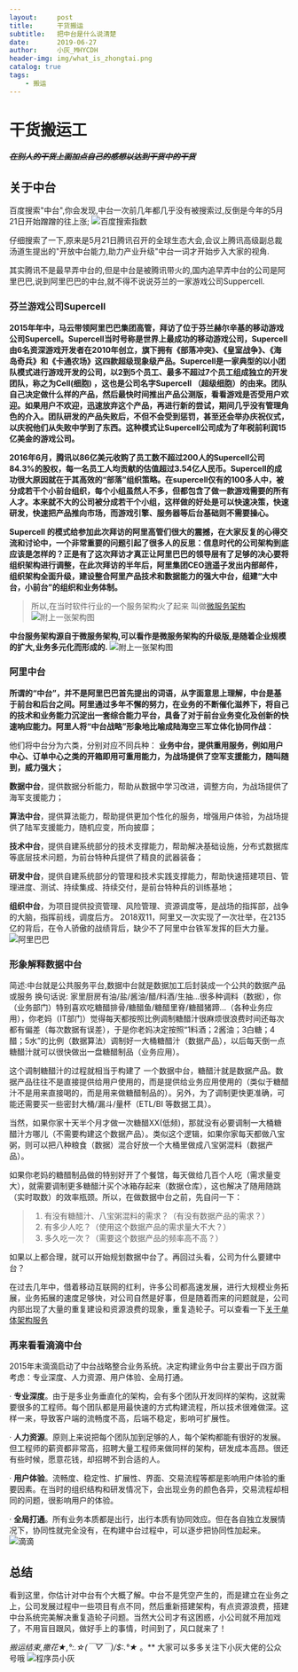 ```yaml
---
layout:     post
title:      干货搬运
subtitle:   把中台是什么说清楚
date:       2019-06-27
author:     小灰_MHYCDH
header-img: img/what_is_zhongtai.png
catalog: true
tags:
    - 搬运
---
```

# 干货搬运工
##### **~~在别人的干货上面加点自己的感想以达到干货中的干货~~**
## 关于中台
百度搜索"中台",你会发现,中台一次前几年都几乎没有被搜索过,反倒是今年的5月21日开始蹭蹭的往上涨;
![百度搜索指数](https://mmbiz.qpic.cn/mmbiz_png/Cyqq1zXcmFmsph8LHQ4ulOJQ0QFickTxjfDbPEPaWg5L5JjJsG8DiaSoIfRHiclwuBUNz4o8kR82IC8zDJ6ZaU9kA/640?wx_fmt=png&tp=webp&wxfrom=5&wx_lazy=1&wx_co=1)

仔细搜索了一下,原来是5月21日腾讯召开的全球生态大会,会议上腾讯高级副总裁汤道生提出的"开放中台能力,助力产业升级"中台一词才开始步入大家的视角.

其实腾讯不是最早弄中台的,但是中台是被腾讯带火的,国内追早弄中台的公司是阿里巴巴,说到阿里巴巴的中台,就不得不说说芬兰的一家游戏公司Suppercell.

### 芬兰游戏公司Supercell

**2015年年中，马云带领阿里巴巴集团高管，拜访了位于芬兰赫尔辛基的移动游戏公司Supercell。Supercell当时号称是世界上最成功的移动游戏公司，Supercell由6名资深游戏开发者在2010年创立，旗下拥有《部落冲突》、《皇室战争》、《海岛奇兵》和《卡通农场》这四款超级现象级产品。Supercell是一家典型的以小团队模式进行游戏开发的公司，以2到5个员工、最多不超过7个员工组成独立的开发团队，称之为Cell(细胞) ，这也是公司名字Supercell （超级细胞）的由来。团队自己决定做什么样的产品，然后最快时间推出产品公测版，看看游戏是否受用户欢迎。如果用户不欢迎，迅速放弃这个产品，再进行新的尝试，期间几乎没有管理角色的介入。团队研发的产品失败后，不但不会受到惩罚，甚至还会举办庆祝仪式，以庆祝他们从失败中学到了东西。这种模式让Supercell公司成为了年税前利润15亿美金的游戏公司。**


**2016年6月，腾讯以86亿美元收购了员工数不超过200人的Supercell公司84.3%的股权，每一名员工人均贡献的估值超过3.54亿人民币。Supercell的成功很大原因就在于其高效的“部落”组织策略。在supercell仅有的100多人中，被分成若干个小前台组织，每个小组虽然人不多，但都包含了做一款游戏需要的所有人才。本来就不大的公司被分成若干个小组，这样做的好处是可以快速决策，快速研发，快速把产品推向市场，而游戏引擎、服务器等后台基础则不需要操心。**

**Supercell 的模式给参加此次拜访的阿里高管们很大的震撼，在大家反复的心得交流和讨论中，一个非常重要的问题引起了很多人的反思：信息时代的公司架构到底应该是怎样的？正是有了这次拜访才真正让阿里巴巴的领导层有了足够的决心要将组织架构进行调整，在此次拜访的半年后，阿里集团CEO逍遥子发出内部邮件，组织架构全面升级，建设整合阿里产品技术和数据能力的强大中台，组建“大中台，小前台”的组织和业务体制。**
>所以,在当时软件行业的一个服务架构火了起来
叫做[微服务架构](https://www.ibm.com/developerworks/community/blogs/3302cc3b-074e-44da-90b1-5055f1dc0d9c/entry/%E8%A7%A3%E6%9E%90%E5%BE%AE%E6%9C%8D%E5%8A%A1%E6%9E%B6%E6%9E%84_%E4%B8%80_%E4%BB%80%E4%B9%88%E6%98%AF%E5%BE%AE%E6%9C%8D%E5%8A%A1?lang=en)
![附上一张架构图](https://img-blog.csdn.net/20180906161512646?watermark/2/text/aHR0cHM6Ly9ibG9nLmNzZG4ubmV0L3UwMTM2MjgxNTI=/font/5a6L5L2T/fontsize/400/fill/I0JBQkFCMA==/dissolve/70 "微服务架构图")

**中台服务架构源自于微服务架构,可以看作是微服务架构的升级版,是随着企业规模的扩大,业务多元化而形成的.**
![附上一张架构图](https://img-blog.csdn.net/20180906161539765?watermark/2/text/aHR0cHM6Ly9ibG9nLmNzZG4ubmV0L3UwMTM2MjgxNTI=/font/5a6L5L2T/fontsize/400/fill/I0JBQkFCMA==/dissolve/70 "中台架构图")

### 阿里中台
**所谓的“中台”，并不是阿里巴巴首先提出的词语，从字面意思上理解，中台是基于前台和后台之间。阿里通过多年不懈的努力，在业务的不断催化滋养下，将自己的技术和业务能力沉淀出一套综合能力平台，具备了对于前台业务变化及创新的快速响应能力。阿里人将“中台战略”形象地比喻成陆海空三军立体化协同作战：**


他们将中台分为六类，分别对应不同兵种：
**业务中台，提供重用服务，例如用户中心、订单中心之类的开箱即用可重用能力，为战场提供了空军支援能力，随叫随到，威力强大；**

**数据中台**，提供数据分析能力，帮助从数据中学习改进，调整方向，为战场提供了海军支援能力；

**算法中台**，提供算法能力，帮助提供更加个性化的服务，增强用户体验，为战场提供了陆军支援能力，随机应变，所向披靡；

**技术中台**，提供自建系统部分的技术支撑能力，帮助解决基础设施，分布式数据库等底层技术问题，为前台特种兵提供了精良的武器装备；

**研发中台**，提供自建系统部分的管理和技术实践支撑能力，帮助快速搭建项目、管理进度、测试、持续集成、持续交付，是前台特种兵的训练基地；

**组织中台**，为项目提供投资管理、风险管理、资源调度等，是战场的指挥部，战争的大脑，指挥前线，调度后方。
2018双11，阿里又一次实现了一次壮举，在2135亿的背后，在令人骄傲的战绩背后，缺少不了阿里中台铁军发挥的巨大力量。
![阿里巴巴](https://mmbiz.qpic.cn/mmbiz_png/Cyqq1zXcmFmsph8LHQ4ulOJQ0QFickTxjHDSrXjjH0Nkgz1UoKALJRE95ElrCXSZJvicia444YDYv5tEBbHGvibZIg/640?wx_fmt=png&tp=webp&wxfrom=5&wx_lazy=1&wx_co=1)

### 形象解释数据中台
简述:中台就是公共服务平台,数据中台就是数据加工后封装成一个公共的数据产品或服务
换句话说:
家里厨房有油/盐/酱油/醋/料酒/生抽…很多种调料（数据），你（业务部门）特别喜欢吃糖醋排骨/糖醋鱼/糖醋里脊/糖醋猪蹄…（各种业务应用），你老妈（IT部门）觉得每天都按照比例调制糖醋汁很麻烦很浪费时间还每次都有偏差（每次数据有误差），于是你老妈决定按照“1料酒；2酱油；3白糖；4醋；5水”的比例（数据算法）调制好一大桶糖醋汁（数据产品），以后每天倒一点糖醋汁就可以很快做出一盘糖醋制品（业务应用）。

这个调制糖醋汁的过程就相当于构建了 一个数据中台，糖醋汁就是数据产品。数据产品往往不是直接提供给用户使用的，而是提供给业务应用使用的（类似于糖醋汁不是用来直接喝的，而是用来做糖醋制品的）。另外，为了调制更快更准确，可能还需要买一些密封大桶/漏斗/量杯（ETL/BI 等数据工具）。

当然，如果你家十天半个月才做一次糖醋XX(低频)，那就没有必要调制一大桶糖醋汁方哪儿（不需要构建这个数据产品）。类似这个逻辑，如果你家每天都做八宝粥，则可以把八种粮食（数据）混合好放一个大桶里做成八宝粥混料（数据产品）。

如果你老妈的糖醋制品做的特别好开了个餐馆，每天做给几百个人吃（需求量变大），就需要调制更多糖醋汁买个冰箱存起来（数据仓库），这也解决了随用随跳（实时取数）的效率瓶颈。所以，在做数据中台之前，先自问一下：

>1. 有没有糖醋汁、八宝粥混料的需求？（有没有数据产品的需求？）
>2. 有多少人吃？（使用这个数据产品的需求量大不大？）
>3. 多久吃一次？（需要这个数据产品的频率高不高？）

如果以上都合理，就可以开始规划数据中台了。再回过头看，公司为什么要建中台？

在过去几年中，借着移动互联网的红利，许多公司都高速发展，进行大规模业务拓展，业务拓展的速度足够快，对公司自然是好事，但是随着而来的问题就是，公司内部出现了大量的重复建设和资源浪费的现象，重复造轮子。可以查看一下[关于单体架构服务](https://www.jianshu.com/p/6fe0795c782d)

### 再来看看滴滴中台
2015年末滴滴启动了中台战略整合业务系统。决定构建业务中台主要出于四方面考虑：专业深度、人力资源、用户体验、全局打通。

· **专业深度**。由于是多业务垂直化的架构，会有多个团队开发同样的架构，这就需要很多的工程师。每个团队都是用最快速的方式构建流程，所以技术很难做深。这样一来，导致客户端的流畅度不高，后端不稳定，影响可扩展性。

· **人力资源**。原则上来说把每个团队加到足够的人，每个架构都能有很好的发展。但工程师的薪资都非常高，招聘大量工程师来做同样的架构，研发成本高昂。很还有些时候，愿意花钱，却招聘不到合适的人。

· **用户体验**。流畅度、稳定性、扩展性、界面、交易流程等都是影响用户体验的重要因素。在当时的组织结构和研发情况下，会出现业务的颜色各异，交易流程却相同的问题，很影响用户的体验。

· **全局打通**。所有业务本质都是出行，出行本质有协同效应。但在各自独立发展情况下，协同性就完全没有，在构建中台过程中，可以逐步把协同性加起来。
![滴滴](https://mmbiz.qpic.cn/mmbiz_png/Cyqq1zXcmFmsph8LHQ4ulOJQ0QFickTxjib88wib3EhaX6GuueWssE706eTI4GEsLkd5EiaXVlhJUEjuwiahWBQMEKg/640?wx_fmt=png&tp=webp&wxfrom=5&wx_lazy=1&wx_co=1)

## 总结

看到这里，你估计对中台有个大概了解。中台不是凭空产生的，而是建立在业务之上，公司发展过程中一些项目有点不同，然后重新搭建架构，有点资源浪费，搭建中台系统完美解决重复造轮子问题。当然大公司才有这困惑，小公司就不用加戏了，不用盲目跟风，做好手上的事情，时间到了，风口就来了！

**搬运结束,撒花*★,°*:.☆(￣▽￣)/$:*.°★* 。**
大家可以多多关注下小灰大佬的公众号哦
![程序员小灰](https://mmbiz.qpic.cn/mmbiz_jpg/NtO5sialJZGpUqHJx40Ku3BLMt2tDRVM9TkUrnlQEww6Zib7AWnYSLnr7e0cLo5YkBMddF26qp2mpHA8u6LHIrsA/640?wx_fmt=jpeg&tp=webp&wxfrom=5&wx_lazy=1&wx_co=1 "程序员小灰")
